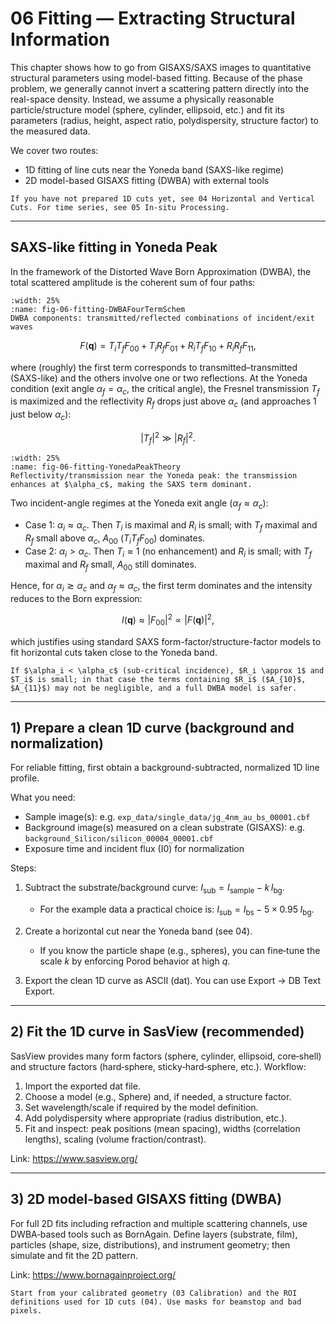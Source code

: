 # 06 Fitting — Extracting Structural Information

This chapter shows how to go from GISAXS/SAXS images to quantitative structural parameters using model-based fitting. Because of the phase problem, we generally cannot invert a scattering pattern directly into the real-space density. Instead, we assume a physically reasonable particle/structure model (sphere, cylinder, ellipsoid, etc.) and fit its parameters (radius, height, aspect ratio, polydispersity, structure factor) to the measured data.

We cover two routes:

- 1D fitting of line cuts near the Yoneda band (SAXS-like regime)
- 2D model-based GISAXS fitting (DWBA) with external tools

```{note}
If you have not prepared 1D cuts yet, see 04 Horizontal and Vertical Cuts. For time series, see 05 In‑situ Processing.
```

---

## SAXS-like fitting in Yoneda Peak

In the framework of the Distorted Wave Born Approximation (DWBA), the total scattered amplitude is the coherent sum of four paths:

```{figure} images/06-fitting/DWBAFourTermSchem.png
:width: 25%
:name: fig-06-fitting-DWBAFourTermSchem
DWBA components: transmitted/reflected combinations of incident/exit waves
```

$$
F(\mathbf{q}) = T_i T_f F_{00} + T_i R_f F_{01} + R_i T_f F_{10} + R_i R_f F_{11},
$$

where (roughly) the first term corresponds to transmitted–transmitted (SAXS-like) and the others involve one or two reflections. At the Yoneda condition (exit angle $\alpha_f = \alpha_c$, the critical angle), the Fresnel transmission $T_f$ is maximized and the reflectivity $R_f$ drops just above $\alpha_c$ (and approaches 1 just below $\alpha_c$):

$$
|T_f|^2 \gg |R_f|^2.
$$


```{figure} images/06-fitting/YonedaPeakTheory.png
:width: 25%
:name: fig-06-fitting-YonedaPeakTheory
Reflectivity/transmission near the Yoneda peak: the transmission enhances at $\alpha_c$, making the SAXS term dominant.
```


Two incident-angle regimes at the Yoneda exit angle ($\alpha_f \approx \alpha_c$):

- Case 1: $\alpha_i \approx \alpha_c$. Then $T_i$ is maximal and $R_i$ is small; with $T_f$ maximal and $R_f$ small above $\alpha_c$, $A_{00}$ ($T_i T_f F_{00}$) dominates.
- Case 2: $\alpha_i > \alpha_c$. Then $T_i \approx 1$ (no enhancement) and $R_i$ is small; with $T_f$ maximal and $R_f$ small, $A_{00}$ still dominates.

Hence, for $\alpha_i \gtrsim \alpha_c$ and $\alpha_f \approx \alpha_c$, the first term dominates and the intensity reduces to the Born expression:

$$
I(\mathbf{q}) \approx |F_{00}|^2 \propto |F(\mathbf{q})|^2,
$$

which justifies using standard SAXS form-factor/structure-factor models to fit horizontal cuts taken close to the Yoneda band.

```{note}
If $\alpha_i < \alpha_c$ (sub‑critical incidence), $R_i \approx 1$ and $T_i$ is small; in that case the terms containing $R_i$ ($A_{10}$, $A_{11}$) may not be negligible, and a full DWBA model is safer.
```

---

## 1) Prepare a clean 1D curve (background and normalization)

For reliable fitting, first obtain a background-subtracted, normalized 1D line profile.

What you need:

- Sample image(s): e.g. `exp_data/single_data/jg_4nm_au_bs_00001.cbf`
- Background image(s) measured on a clean substrate (GISAXS): e.g. `background_Silicon/silicon_00004_00001.cbf`
- Exposure time and incident flux (I0) for normalization

Steps:


1. Subtract the substrate/background curve: $I_\text{sub} = I_\text{sample} - k\, I_\text{bg}$.
	- For the example data a practical choice is: $I_\text{sub} = I_{\mathrm{bs}} - 5\times 0.95\; I_{\mathrm{bg}}$.

2. Create a horizontal cut near the Yoneda band (see 04).
	- If you know the particle shape (e.g., spheres), you can fine‑tune the scale $k$ by enforcing Porod behavior at high $q$.

3. Export the clean 1D curve as ASCII (dat). You can use Export → DB Text Export.


---

## 2) Fit the 1D curve in SasView (recommended)

SasView provides many form factors (sphere, cylinder, ellipsoid, core‑shell) and structure factors (hard‑sphere, sticky‑hard‑sphere, etc.). Workflow:

1. Import the exported dat file.
2. Choose a model (e.g., Sphere) and, if needed, a structure factor.
3. Set wavelength/scale if required by the model definition.
4. Add polydispersity where appropriate (radius distribution, etc.).
5. Fit and inspect: peak positions (mean spacing), widths (correlation lengths), scaling (volume fraction/contrast).

Link: https://www.sasview.org/


---

## 3) 2D model-based GISAXS fitting (DWBA)

For full 2D fits including refraction and multiple scattering channels, use DWBA‑based tools such as BornAgain. Define layers (substrate, film), particles (shape, size, distributions), and instrument geometry; then simulate and fit the 2D pattern.

Link: https://www.bornagainproject.org/

```{tip}
Start from your calibrated geometry (03 Calibration) and the ROI definitions used for 1D cuts (04). Use masks for beamstop and bad pixels.
```
